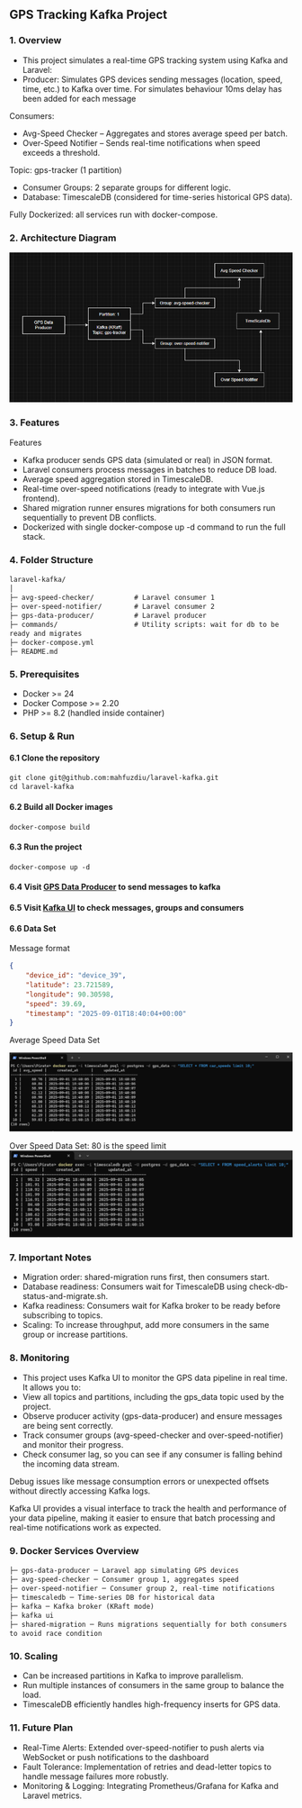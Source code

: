 ## GPS Tracking Kafka Project

### 1. Overview
- This project simulates a real-time GPS tracking system using Kafka and Laravel:
- Producer: Simulates GPS devices sending messages (location, speed, time, etc.) to Kafka over time. For simulates behaviour 10ms delay has been added for each message

Consumers:
- Avg-Speed Checker – Aggregates and stores average speed per batch.
- Over-Speed Notifier – Sends real-time notifications when speed exceeds a threshold.

Topic: gps-tracker (1 partition)
- Consumer Groups: 2 separate groups for different logic.
- Database: TimescaleDB (considered for time-series historical GPS data).

Fully Dockerized: all services run with docker-compose.

### 2. Architecture Diagram

![Kafka UI](./attachments/kafka-project.png)

### 3. Features
Features
- Kafka producer sends GPS data (simulated or real) in JSON format.
- Laravel consumers process messages in batches to reduce DB load.
- Average speed aggregation stored in TimescaleDB.
- Real-time over-speed notifications (ready to integrate with Vue.js frontend).
- Shared migration runner ensures migrations for both consumers run sequentially to prevent DB conflicts.
- Dockerized with single docker-compose up -d command to run the full stack.

### 4. Folder Structure
````
laravel-kafka/
│
├─ avg-speed-checker/          # Laravel consumer 1
├─ over-speed-notifier/        # Laravel consumer 2
├─ gps-data-producer/          # Laravel producer
├─ commands/                   # Utility scripts: wait for db to be ready and migrates
├─ docker-compose.yml
├─ README.md
````

### 5. Prerequisites
- Docker >= 24
- Docker Compose >= 2.20
- PHP >= 8.2 (handled inside container)

### 6. Setup & Run


#### 6.1 Clone the repository
````
git clone git@github.com:mahfuzdiu/laravel-kafka.git
cd laravel-kafka
````

#### 6.2 Build all Docker images
````
docker-compose build
````

#### 6.3 Run the project
````
docker-compose up -d
````

#### 6.4 Visit [GPS Data Producer](http://localhost:7000/) to send messages to kafka
#### 6.5 Visit [Kafka UI](http://localhost:8080/) to check messages, groups and consumers
#### 6.6 Data Set

Message format

````json
{
    "device_id": "device_39",
    "latitude": 23.721589,
    "longitude": 90.30598,
    "speed": 39.69,
    "timestamp": "2025-09-01T18:40:04+00:00"
}
````

Average Speed Data Set

![Kafka UI](./attachments/avg-speed.png)

Over Speed Data Set: 80 is the speed limit
![Kafka UI](./attachments/speed-alert.png)

### 7. Important Notes

- Migration order: shared-migration runs first, then consumers start.
- Database readiness: Consumers wait for TimescaleDB using check-db-status-and-migrate.sh.
- Kafka readiness: Consumers wait for Kafka broker to be ready before subscribing to topics.
- Scaling: To increase throughput, add more consumers in the same group or increase partitions.

### 8. Monitoring

- This project uses Kafka UI to monitor the GPS data pipeline in real time. It allows you to:
- View all topics and partitions, including the gps_data topic used by the project.
- Observe producer activity (gps-data-producer) and ensure messages are being sent correctly.
- Track consumer groups (avg-speed-checker and over-speed-notifier) and monitor their progress.
- Check consumer lag, so you can see if any consumer is falling behind the incoming data stream.

Debug issues like message consumption errors or unexpected offsets without directly accessing Kafka logs.

Kafka UI provides a visual interface to track the health and performance of your data pipeline, making it easier to ensure that batch processing and real-time notifications work as expected.

### 9. Docker Services Overview
````
├─ gps-data-producer ─ Laravel app simulating GPS devices
├─ avg-speed-checker ─ Consumer group 1, aggregates speed
├─ over-speed-notifier ─ Consumer group 2, real-time notifications
├─ timescaledb ─ Time-series DB for historical data
├─ kafka ─ Kafka broker (KRaft mode)
├─ kafka ui 
├─ shared-migration	─ Runs migrations sequentially for both consumers to avoid race condition
````

### 10. Scaling
- Can be increased partitions in Kafka to improve parallelism.
- Run multiple instances of consumers in the same group to balance the load.
- TimescaleDB efficiently handles high-frequency inserts for GPS data.

### 11. Future Plan
- Real-Time Alerts: Extended over-speed-notifier to push alerts via WebSocket or push notifications to the dashboard
- Fault Tolerance: Implementation of retries and dead-letter topics to handle message failures more robustly.
- Monitoring & Logging: Integrating Prometheus/Grafana for Kafka and Laravel metrics.
